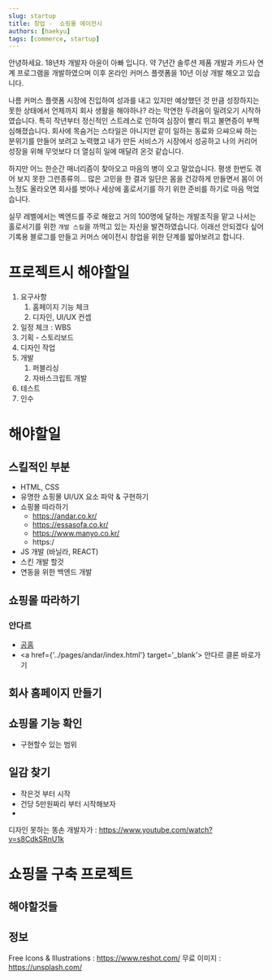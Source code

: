```yaml
---
slug: startup 
title: 창업 -  쇼핑몰 에이전시
authors: [haekyu]
tags: [commerce, startup]
---
```


안녕하세요. 18년차 개발자 아윤이 아빠 입니다.
약 7년간 솔루션 제품 개발과 카드사 연계 프로그램을 개발하였으며 이후 온라인 커머스 플랫폼을 10년 이상 개발 해오고 있습니다.

나름 커머스 플랫폼 시장에 진입하여 성과를 내고 있지만 예상했던 것 만큼 성장하지는 못한 상태에서 언제까지 회사 생활을 해야하나?  라는 막연한 두려움이 밀려오기 시작하였습니다.  특히 작년부터 정신적인 스트레스로 인하여 심장이 빨리 뛰고 불면증이 부쩍 심해졌습니다. 회사에 목숨거는 스타일은 아니지만 같이 일하는 동료와 으쌰으쌰 하는 분위기를 만들어 보려고 노력했고  내가 만든 서비스가 시장에서 성공하고 나의 커리어  성장을 위해 무엇보다 더 열심히 일에 매달려 온것 같습니다.

하지만 어느 한순간 매너리즘이 찾아오고 마음의 병이 오고 말았습니다. 평생 한번도 겪어 보지 못한 그런종류의...
많은 고민을 한 결과 일단은 몸을 건강하게 만들면서 몸이 어느정도 올라오면 회사를 벗어나 세상에 홀로서기를 하기 위한 준비를 하기로 마음 먹었습니다.

실무 레벨에서는 벡엔드를 주로 해왔고 거의 100명에 달하는 개발조직을 맡고 나서는 홀로서기를 위한 `개발 스킬`을 까먹고 있는 자신을 발견하였습니다.  이래선 안되겠다 싶어 기록용  블로그를 만들고  커머스 에이전시 창업을 위한 단계를 밟아보려고 합니다.

# 프로젝트시 해야할일
1. 요구사항
    1. 홈페이지 기능 체크
    1. 디자인, UI/UX 컨셉
1. 일정 체크 : WBS
1. 기획 - 스토리보드
1. 디자인 작업
1. 개발
    1. 퍼블리싱
    2. 자바스크립트 개발
1. 테스트
1. 인수

# 해야할일
## 스킬적인 부분
- HTML, CSS
- 유명한 쇼핑몰 UI/UX 요소 파악 &  구현하기 
- 쇼핑몰 따라하기
    - https://andar.co.kr/
    - https://essasofa.co.kr/
    - https://www.manyo.co.kr/
    - https:/
- JS 개발 (바닐라, REACT)
- 스킨 개발 할것
- 연동을 위한 백엔드 개발

## 쇼핑몰 따라하기
### 안다르
- [공홈](https://www.andar.co.kr)
- <a href={'../pages/andar/index.html'} target='_blank'> 안다르 클론 바로가기</a> 

## 회사 홈페이지 만들기

## 쇼핑몰 기능 확인
- 구현할수 있는 범위

## 일감 찾기
- 작은것 부터 시작
- 건당 5만원짜리 부터 시작해보자
- 

디자인 못하는 똥손 개발자가 : https://www.youtube.com/watch?v=s8CdkSRnU1k 
#  쇼핑몰  구축 프로젝트
## 해야할것들


##  정보
Free Icons & Illustrations : https://www.reshot.com/
무료 이미지 :  https://unsplash.com/
